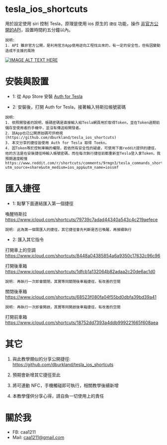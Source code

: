 # tesla_ios_shortcuts

用於設定使用 siri 控制 Tesla，原理是使用 ios 原生的 `捷徑` 功能，操作 [非官方公開的API](https://www.teslaapi.io/)，設置時間約五分鐘以內。

```
說明: 
1. API 雖非官方公開，是利用官方App使用逆向工程找出來的，有一定的安全性，但有因變動造成不支援的風險
```

[![IMAGE ALT TEXT HERE](https://img.youtube.com/vi/tlp4nb-dsyU/0.jpg)](https://www.youtube.com/watch?v=tlp4nb-dsyU)

# 安裝與設置

- 1: 從 App Store 安裝  [Auth for Tesla](https://apps.apple.com/us/app/auth-app-for-tesla/id1552058613)

- 2: 安裝後，打開 Auth for Tesla，接著輪入特斯拉帳號密碼

```
說明: 
1. 依照開發者的說明，帳碼密碼是直接輸入給Tesla網頁用於取得Token，並在Token過期前儲存至使用者的手機中，並沒有傳送給開發者。
2. 該App也已公開原始碼可供檢視(https://github.com/dburkland/tesla_ios_shortcuts)
3. 本文分享的捷徑皆使用 Auth for Tesla 取得 Toekn。
4. 因Token等於控制車輛的權限，若依然有安全性的疑慮，可使用下面reddit提供的捷徑，
他的方法是在安裝捷徑時輸入帳號密碼，而在每次執行捷徑前都重新至Tesla登入拿Token，我預期速度較慢
https://www.reddit.com/r/shortcuts/comments/9rmgn3/tesla_commands_shortcut/?utm_source=share&utm_medium=ios_app&utm_name=iossmf
```

# 匯入捷徑

- 1: 點擊下面連結匯入第一個捷徑

喚醒特斯拉
https://www.icloud.com/shortcuts/79739c7adad44340a543c4c219aefece

```
說明: 此為第一個需匯入的捷徑，其它捷徑會先判斷是否已喚醒，再接續執行
```

- 2: 匯入其它指令

打開車上的空調 https://www.icloud.com/shortcuts/8448a04385854a6a9350c17632c96c96

打開後車箱 https://www.icloud.com/shortcuts/1dfcb1a132064b82adaa2c20de6ac1d0

```
說明: 再執行一次即會關閉，其實等同關閉後車箱捷徑，有改善的空間
```

關閉後車箱 https://www.icloud.com/shortcuts/68523f080fa04f55bd0dbfa39bd39a41

```
說明: 再執行一次即會開啟，其實等同開啟後車箱捷徑，有改善的空間
```

打開前車箱
https://www.icloud.com/shortcuts/18752dd7393a4ddb999221665f608aea


# 其它

1. 與此教學類似的分享公開捷徑: https://github.com/dburkland/tesla_ios_shortcuts

2. 預期會新增其它捷徑至此

3. 將可連動 NFC，手機觸碰即可執行，相關教學後續新增

4. 本教學僅供分享心得，請自負一切使用上的責任

# 關於我

* FB: caa1211
* Mail: caa1211@gmail.com
